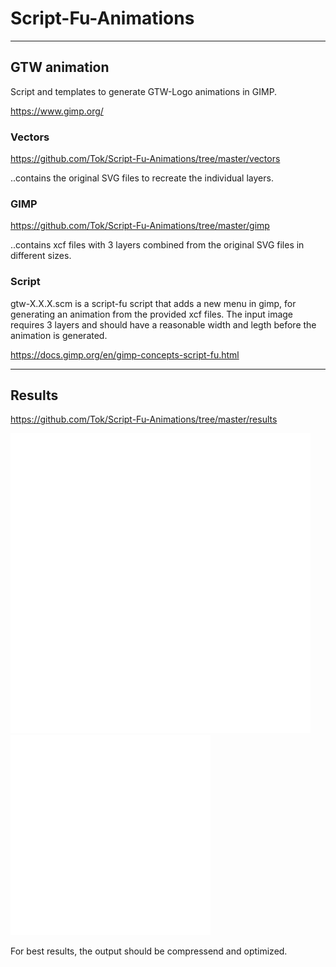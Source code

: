 # Script-Fu-Animations

---

## GTW animation
Script and templates to generate GTW-Logo animations in GIMP.

https://www.gimp.org/

### Vectors
https://github.com/Tok/Script-Fu-Animations/tree/master/vectors

..contains the original SVG files to recreate the individual layers.

### GIMP
https://github.com/Tok/Script-Fu-Animations/tree/master/gimp

..contains xcf files with 3 layers combined from the original SVG files in different sizes.

### Script
gtw-X.X.X.scm is a script-fu script that adds a new menu in gimp, for generating an animation from the provided xcf files. 
The input image requires 3 layers and should have a reasonable width and legth before the animation is generated.

https://docs.gimp.org/en/gimp-concepts-script-fu.html

---

## Results
https://github.com/Tok/Script-Fu-Animations/tree/master/results

![GTW Green 480](https://raw.githubusercontent.com/Tok/script-fu-animations/master/results/GTW-0.8.0-480-green.gif "Green 480")
![GTW Red 320](https://raw.githubusercontent.com/Tok/script-fu-animations/master/results/GTW-0.8.0-320-red.gif "Red 320")

For best results, the output should be compressend and optimized.
